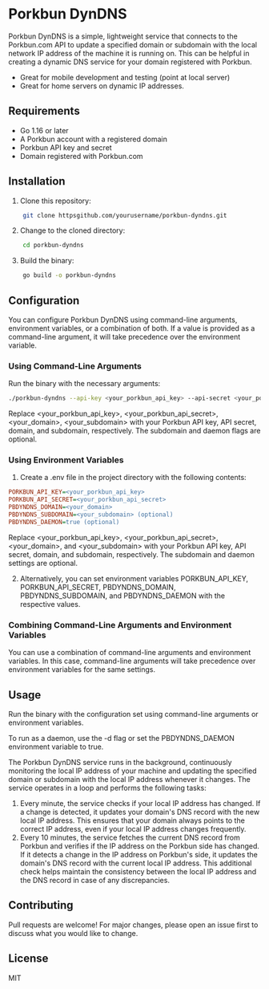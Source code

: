 # Porkbun DynDNS

Porkbun DynDNS is a simple, lightweight service that connects to the Porkbun.com API to update a specified domain or subdomain with the local network IP address of the machine it is running on. This can be helpful in creating a dynamic DNS service for your domain registered with Porkbun.

- Great for mobile development and testing (point at local server)
- Great for home servers on dynamic IP addresses.

## Requirements

- Go 1.16 or later
- A Porkbun account with a registered domain
- Porkbun API key and secret
- Domain registered with Porkbun.com

## Installation

1. Clone this repository:

```bash
    git clone httpsgithub.com/yourusername/porkbun-dyndns.git
```

2. Change to the cloned directory:

```bash
    cd porkbun-dyndns
```

3. Build the binary:

```bash
    go build -o porkbun-dyndns
```

## Configuration

You can configure Porkbun DynDNS using command-line arguments, environment variables, or a combination of both. If a value is provided as a command-line argument, it will take precedence over the environment variable.

### Using Command-Line Arguments

Run the binary with the necessary arguments:

```bash
./porkbun-dyndns --api-key <your_porkbun_api_key> --api-secret <your_porkbun_api_secret> --domain <your_domain> [--subdomain <your_subdomain>] [-d]
```

Replace <your_porkbun_api_key>, <your_porkbun_api_secret>, <your_domain>, <your_subdomain> with your Porkbun API key, API secret, domain, and subdomain, respectively. The subdomain and daemon flags are optional.

### Using Environment Variables

1. Create a .env file in the project directory with the following contents:

```ini
PORKBUN_API_KEY=<your_porkbun_api_key>
PORKBUN_API_SECRET=<your_porkbun_api_secret>
PBDYNDNS_DOMAIN=<your_domain>
PBDYNDNS_SUBDOMAIN=<your_subdomain> (optional)
PBDYNDNS_DAEMON=true (optional)
```
Replace <your_porkbun_api_key>, <your_porkbun_api_secret>, <your_domain>, and <your_subdomain> with your Porkbun API key, API secret, domain, and subdomain, respectively. The subdomain and daemon settings are optional.

2. Alternatively, you can set environment variables PORKBUN_API_KEY, PORKBUN_API_SECRET, PBDYNDNS_DOMAIN, PBDYNDNS_SUBDOMAIN, and PBDYNDNS_DAEMON with the respective values.

### Combining Command-Line Arguments and Environment Variables

You can use a combination of command-line arguments and environment variables. In this case, command-line arguments will take precedence over environment variables for the same settings.

## Usage

Run the binary with the configuration set using command-line arguments or environment variables.

To run as a daemon, use the -d flag or set the PBDYNDNS_DAEMON environment variable to true.

The Porkbun DynDNS service runs in the background, continuously monitoring the local IP address of your machine and updating the specified domain or subdomain with the local IP address whenever it changes.
The service operates in a loop and performs the following tasks:

1. Every minute, the service checks if your local IP address has changed. If a change is detected, it updates your domain's DNS record with the new local IP address. This ensures that your domain always points to the correct IP address, even if your local IP address changes frequently.
2. Every 10 minutes, the service fetches the current DNS record from Porkbun and verifies if the IP address on the Porkbun side has changed. If it detects a change in the IP address on Porkbun's side, it updates the domain's DNS record with the current local IP address. This additional check helps maintain the consistency between the local IP address and the DNS record in case of any discrepancies.

## Contributing

Pull requests are welcome! For major changes, please open an issue first to discuss what you would like to change.

## License

MIT